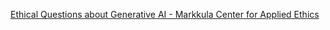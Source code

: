 [Ethical Questions about Generative AI - Markkula Center for Applied Ethics](https://qi.tc/qi/111232)